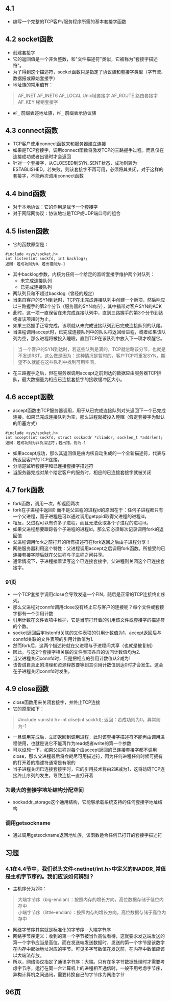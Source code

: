 ## 4.1
* 编写一个完整的TCP客户/服务程序所需的基本套接字函数

## 4.2 socket函数
* 创建套接字
* 它的返回值是一个非负整数，和"文件描述符"类似，它被称为"套接字描述符"。
* 为了得到这个描述符，socket函数只是指定了协议族和套接字类型（字节流、数据报或原始套接字）
* 地址族的常用值有：
>AF_INET
AF_INET6
AF_LOCAL Unix域套接字
AF_ROUTE 路由套接字
AF_KEY 秘钥套接字

* `AF_` 前缀表述地址族，`PF_` 前缀表示协议族

## 4.3 connect函数
* TCP客户使用connect函数来和服务器建立连接
* 如果是TCP套接字，调用connect函数将激发TCP的三路握手过程。而且仅在连接成功或者出错时才会返回
* 针对一个套接字，从CLOESED到SYN_SENT状态，成功则转为ESTABLISHED。若失败，则该套接字不再可用，必须将其关闭，对于这样的套接字，不能再次调用connect函数

## 4.4 bind函数
* 对于本地协议：它的作用是赋予一个套接字
* 对于网际网协议：协议地址是TCP或UDP端口号的组合

## 4.5 listen函数
* 它的函数原型是：

```c/c++
#include <sys/socket.h>
int listen(int sockfd, int backlog);
返回：若成功则为0，若出错则为-1
```

* 其中backlog参数，内核为任何一个给定的监听套接字维护两个对队列：
    * 未完成连接队列
    * 已完成连接队列
* 两队列只和不超过backlog（曾经的规定）
* 当来自客户的SYN到达时，TCP在未完成连接队列中创建一个新项，然后响应以三路握手的第2个分节（服务器的SYN响应），其中捎带对客户SYN的ACK
* 此时，这一项一直保留在未完成连接队列中，直到三路握手的第3个分节到达或者该项超时为止。
* 如果三路握手正常完成，该项就从未完成链接队列到已完成连接队列的队尾。
* 当进程调用accept时，已完成连接队列中的队头将返回给进程，或者如果该队列为空，那么进程将被投入睡眠，直到TCP在该队列中放入下一项才唤醒它。
>当一个客户的SYN到达时，若这些队列是满的，TCP就忽略该分节，也就是不发送RST。这么做是因为：这种情况是暂时的，客户TCP将重发SYN，期望不久就能在这些队列中找到可用空间。

* 在三路握手之后，但在服务器调用accept之前到达的数据应由服务器TCP排队，最大数据量为相应已连接套接字的接收缓冲区大小。

## 4.6 accept函数
* accept函数由TCP服务器调用，用于从已完成连接队列对头返回下一个已完成连接。如果已完成连接队列为空，那么进程就被投入睡眠（假定套接字为默认的阻塞方式）

```c/c++
#include <sys/socket.h>
int accept(int sockfd, struct sockaddr *cliaddr, socklen_t *addrlen);
返回：若成功则为非负描述符；若出错，则为-1
```

* 如果accept成功，那么其返回值是由内核自动生成的一个全新描述符，代表与所返回客户的TCP连接。
* 分清楚监听套接字和已连接套接字描述符
* 当服务器完成对某个给定客户的服务时，相应的已连接套接字就被关闭

## 4.7 fork函数
* fork函数，调用一次，却返回两次
* fork在子进程中返回0 而不是父进程的进程id的原因在于：任何子进程都只有一个父进程，而子进程是可以通过调用getppid取得父进程的进程id。
* 相反，父进程可以有许多子进程，而且无法获取各个子进程的进程id。
* 如果父进程想要跟踪各个子进程的进程id，那么它必须每次记录调用fork的返回值
* 父进程调用fork之前打开的所有描述符在fork返回之后由子进程分享！
* 网络服务器利用这个特性：父进程调用accept之后调用fork函数。所接受的已连接套接字随后就在父进程与子进程之间共享。
* 通常情况下，子进程接着读写这个已连接套接字，父进程则关闭这个已连接套接字。

### 91页
* 一个TCP套接字调用close会导致发送一个FIN，随后是正常的TCP连接终止序列。
* 那么父进程对connfd调用close没有终止它与客户的连接呢？每个文件或套接字都有一个引用计数
* 引用计数在文件表项中维护，它是当前打开着的引用该文件或套接字的描述符的个数。
* socket返回后宇listenfd关联的文件表项的引用计数值为1，accept返回后与connfd关联的文件表项的引用计数值为1.
* 然而fork后，这两个描述符就在父进程与子进程间共享（也就是被复制）
* 因此，与这2个套接字相关联的文件表项各自的访问计数值均为2.
* 当父进程关闭connfd时，只是把相应的引用计数值从2减为1
* 该告诫自真正的清理和资源释放要等到其引用计数值到达0时才会发生。这会在子进程关闭connfd时发生。

## 4.9 close函数
* close函数用来关闭套接字，并终止TCP连接
* 它的原型如下：
>#include <unistd.h>
int clise(int sockfd);
返回：若成功则为0，异常则为-1

* 一旦调用完成后，立即返回到调用进程，此时该套接字描述符不能再由调用进程使用，也就是说它不能再作为read或者write的第一个参数
* 可以设想一下，如果父进程对每个由accept返回的已连接套接字都不调用close，那么父进程最后将会耗尽可用描述符，因为任何进程任何时候可拥有的打开着的描述符通常是有限的
* 当子进程关闭已连接套接字时，它的引用技术将由2递减为1，这将妨碍TCP连接终止序列的发生，导致连接一直打开着

### 为最大的套接字地址结构分配空间
* sockaddr_storage这个通用结构，它能够承载系统支持的任何套接字地址结构

### 调用getsockname
* 通过调用getsockname返回地址族，该函数适合任何已打开的套接字描述符

## 习题
### 4.1在4.4节中，我们说头文件<netinet/int.h>中定义的INADDR_常值是主机字节序的。我们应该如何辨别？
* 主机序分为2种：
>大端字节序（big-endian）：按照内存的增长方向，高位数据存储于低位内存中<br>
 小端字节序（little-endian）：按照内存的增长方向，高位数据存储于高位内存中

* 网络字节序其实就是标准化的字节序--大端字节序
* 网络字节序定义：收到的第一个字节被当作高位看待，这就要求发送端发送的第一个字节应当是高位。而在发送端发送数据时，发送的第一个字节是该数字在内存中起始地址对应的字节。可见多字节数值在发送前，在内存中数值应该以大端法存放。
* 所以，网络协议指定了通讯字节序：大端。只有在多字节数据处理时才需要考虑字节序，运行在同一台计算机上的进程相互通信时，一般不用考虑字节序，异构计算机之间通讯，需要转换自己的字节序为网络字节

## 96页

